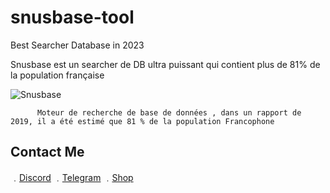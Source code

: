 # snusbase-tool

Best Searcher Database in 2023

Snusbase est un searcher de DB ultra puissant qui contient plus de 81% de la population française

![Snusbase](https://github.com/discordToolsFR/Snusbase/assets/153363674/070db38e-a05d-4485-9280-b98cffae7db4)



          Moteur de recherche de base de données , dans un rapport de 2019, il a été estimé que 81 % de la population Francophone 



## Contact Me

﹒[Discord](https://discord.gg/stakepredictor)
﹒[Telegram](https://t.me/IWCommunityDiscord)
﹒[Shop](https://iwcommunity.sellpass.io/)
